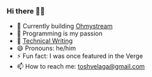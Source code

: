 ### Hi there 👋🏽

- 🎥 Currently building [Ohmystream](https://ohmystream.co/)
- 💜 Programming is my passion 
- 📓 [Technical Writing](https://medium.com/@toshvelaga)
- 😄 Pronouns: he/him
- ⚡ Fun fact: I was once featured in the Verge
- 📫 How to reach me: toshvelaga@gmail.com


